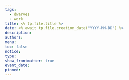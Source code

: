 ```yaml
---
tags:
  - dwarves
  - work
title: <% tp.file.title %>
date: <% await tp.file.creation_date("YYYY-MM-DD") %>
description: 
authors: 
menu: 
toc: false
notice: 
type: 
show_frontmatter: true
event_date: 
pinned:
---
```

